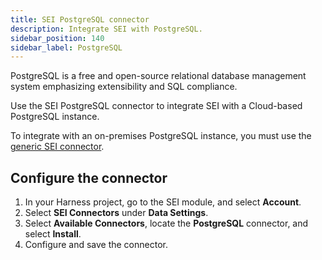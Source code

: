 ```yaml
---
title: SEI PostgreSQL connector
description: Integrate SEI with PostgreSQL.
sidebar_position: 140
sidebar_label: PostgreSQL
---
```


PostgreSQL is a free and open-source relational database management system emphasizing extensibility and SQL compliance.

Use the SEI PostgreSQL connector to integrate SEI with a Cloud-based PostgreSQL instance.

To integrate with an on-premises PostgreSQL instance, you must use the [generic SEI connector](./sei-connector-generic.md).

## Configure the connector

1. In your Harness project, go to the SEI module, and select **Account**.
2. Select **SEI Connectors** under **Data Settings**.
3. Select **Available Connectors**, locate the **PostgreSQL** connector, and select **Install**.
4. Configure and save the connector.
